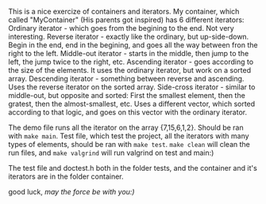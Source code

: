 This is a nice exercize of containers and iterators.
My container, which called "MyContainer" (His parents got inspired) has 6 different iterators:
Ordinary iterator - which goes from the begining to the end. Not very interesting.
Reverse iterator - exactly like the ordinary, but up-side-down. Begin in the end, end in the begining, and goes all the way between fron the right to the left.
Middle-out iterator - starts in the middle, then jump to the left, the jump twice to the right, etc.
Ascending iterator - goes according to the size of the elements. It uses the ordinary iterator, but work on a sorted array.
Descending iterator - something between reverse and ascending. Uses the reverse iterator on the sorted array.
Side-cross iterator - similar to middle-out, but opposite and sorted: First the smallest element, then the gratest, then the almost-smallest, etc. Uses a different vector, which sorted according to that logic, and goes on this vector with the ordinary iterator.


The demo file runs all the iterator on the array {7,15,6,1,2}. Should be ran with `make main`.
Test file, which test the project, all the iterators with many types of elements, should be ran with `make test`.
`make clean` will clean the run files, and `make valgrind` will run valgrind on test and main:)

The test file and doctest.h both in the folder tests, and the container and it's iterators are in the folder container.

good luck, *may the force be with you:)*
